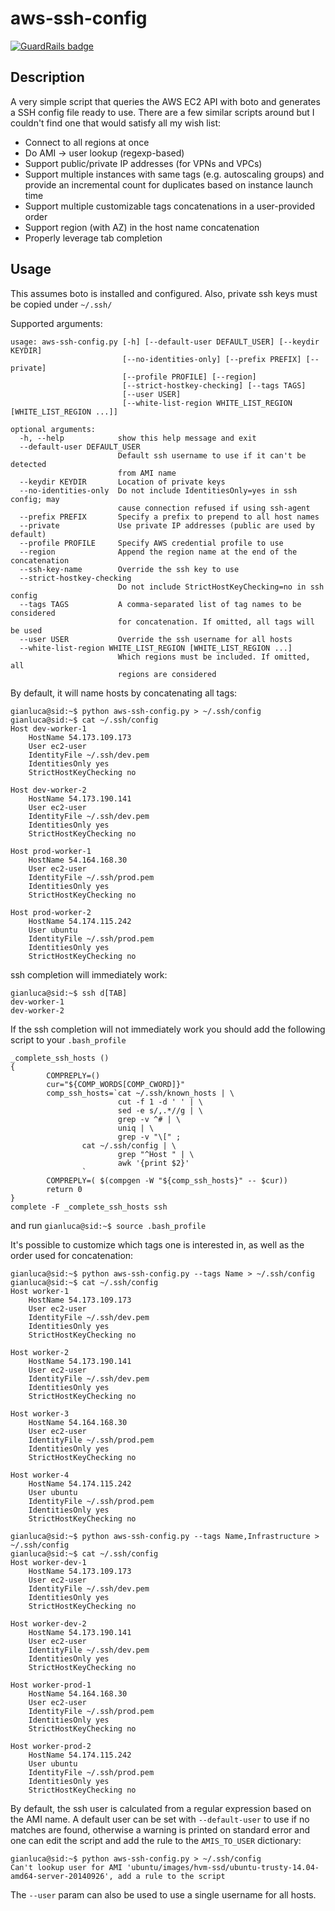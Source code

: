 aws-ssh-config
======

[![GuardRails badge](https://badges.production.guardrails.io/bennythejudge/aws-ssh-config.svg)](https://www.guardrails.io)

Description
---

A very simple script that queries the AWS EC2 API with boto and generates a SSH config file ready to use. 
There are a few similar scripts around but I couldn't find one that would satisfy all my wish list:

- Connect to all regions at once
- Do AMI -> user lookup (regexp-based)
- Support public/private IP addresses (for VPNs and VPCs)
- Support multiple instances with same tags (e.g. autoscaling groups) and provide an incremental count for duplicates based on instance launch time
- Support multiple customizable tags concatenations in a user-provided order
- Support region (with AZ) in the host name concatenation
- Properly leverage tab completion

Usage
---

This assumes boto is installed and configured. Also, private ssh keys must be copied under `~/.ssh/`

Supported arguments:

```
usage: aws-ssh-config.py [-h] [--default-user DEFAULT_USER] [--keydir KEYDIR]
                         [--no-identities-only] [--prefix PREFIX] [--private]
                         [--profile PROFILE] [--region]
                         [--strict-hostkey-checking] [--tags TAGS]
                         [--user USER]
                         [--white-list-region WHITE_LIST_REGION [WHITE_LIST_REGION ...]]

optional arguments:
  -h, --help            show this help message and exit
  --default-user DEFAULT_USER
                        Default ssh username to use if it can't be detected
                        from AMI name
  --keydir KEYDIR       Location of private keys
  --no-identities-only  Do not include IdentitiesOnly=yes in ssh config; may
                        cause connection refused if using ssh-agent
  --prefix PREFIX       Specify a prefix to prepend to all host names
  --private             Use private IP addresses (public are used by default)
  --profile PROFILE     Specify AWS credential profile to use
  --region              Append the region name at the end of the concatenation
  --ssh-key-name        Override the ssh key to use
  --strict-hostkey-checking
                        Do not include StrictHostKeyChecking=no in ssh config
  --tags TAGS           A comma-separated list of tag names to be considered
                        for concatenation. If omitted, all tags will be used
  --user USER           Override the ssh username for all hosts
  --white-list-region WHITE_LIST_REGION [WHITE_LIST_REGION ...]
                        Which regions must be included. If omitted, all
                        regions are considered
```

By default, it will name hosts by concatenating all tags:

```
gianluca@sid:~$ python aws-ssh-config.py > ~/.ssh/config
gianluca@sid:~$ cat ~/.ssh/config
Host dev-worker-1
    HostName 54.173.109.173
    User ec2-user
    IdentityFile ~/.ssh/dev.pem
    IdentitiesOnly yes
    StrictHostKeyChecking no

Host dev-worker-2
    HostName 54.173.190.141
    User ec2-user
    IdentityFile ~/.ssh/dev.pem
    IdentitiesOnly yes
    StrictHostKeyChecking no

Host prod-worker-1
    HostName 54.164.168.30
    User ec2-user
    IdentityFile ~/.ssh/prod.pem
    IdentitiesOnly yes
    StrictHostKeyChecking no

Host prod-worker-2
    HostName 54.174.115.242
    User ubuntu
    IdentityFile ~/.ssh/prod.pem
    IdentitiesOnly yes
    StrictHostKeyChecking no
```

ssh completion will immediately work:

```
gianluca@sid:~$ ssh d[TAB]
dev-worker-1
dev-worker-2
```
If the ssh completion will not immediately work you should add the following script to your `.bash_profile`

```
_complete_ssh_hosts ()
{
        COMPREPLY=()
        cur="${COMP_WORDS[COMP_CWORD]}"
        comp_ssh_hosts=`cat ~/.ssh/known_hosts | \
                        cut -f 1 -d ' ' | \
                        sed -e s/,.*//g | \
                        grep -v ^# | \
                        uniq | \
                        grep -v "\[" ;
                cat ~/.ssh/config | \
                        grep "^Host " | \
                        awk '{print $2}'
                `
        COMPREPLY=( $(compgen -W "${comp_ssh_hosts}" -- $cur))
        return 0
}
complete -F _complete_ssh_hosts ssh
```
and run `gianluca@sid:~$ source .bash_profile` 

It's possible to customize which tags one is interested in, as well as the order used for concatenation:

```
gianluca@sid:~$ python aws-ssh-config.py --tags Name > ~/.ssh/config
gianluca@sid:~$ cat ~/.ssh/config
Host worker-1
    HostName 54.173.109.173
    User ec2-user
    IdentityFile ~/.ssh/dev.pem
    IdentitiesOnly yes
    StrictHostKeyChecking no

Host worker-2
    HostName 54.173.190.141
    User ec2-user
    IdentityFile ~/.ssh/dev.pem
    IdentitiesOnly yes
    StrictHostKeyChecking no

Host worker-3
    HostName 54.164.168.30
    User ec2-user
    IdentityFile ~/.ssh/prod.pem
    IdentitiesOnly yes
    StrictHostKeyChecking no

Host worker-4
    HostName 54.174.115.242
    User ubuntu
    IdentityFile ~/.ssh/prod.pem
    IdentitiesOnly yes
    StrictHostKeyChecking no

gianluca@sid:~$ python aws-ssh-config.py --tags Name,Infrastructure > ~/.ssh/config
gianluca@sid:~$ cat ~/.ssh/config
Host worker-dev-1
    HostName 54.173.109.173
    User ec2-user
    IdentityFile ~/.ssh/dev.pem
    IdentitiesOnly yes
    StrictHostKeyChecking no

Host worker-dev-2
    HostName 54.173.190.141
    User ec2-user
    IdentityFile ~/.ssh/dev.pem
    IdentitiesOnly yes
    StrictHostKeyChecking no

Host worker-prod-1
    HostName 54.164.168.30
    User ec2-user
    IdentityFile ~/.ssh/prod.pem
    IdentitiesOnly yes
    StrictHostKeyChecking no

Host worker-prod-2
    HostName 54.174.115.242
    User ubuntu
    IdentityFile ~/.ssh/prod.pem
    IdentitiesOnly yes
    StrictHostKeyChecking no

```

By default, the ssh user is calculated from a regular expression based on the AMI name. A default user can be set with `--default-user` to use if no matches are found, otherwise a warning is printed on standard error and one can edit the script and add the rule to the `AMIS_TO_USER` dictionary:

```
gianluca@sid:~$ python aws-ssh-config.py > ~/.ssh/config
Can't lookup user for AMI 'ubuntu/images/hvm-ssd/ubuntu-trusty-14.04-amd64-server-20140926', add a rule to the script
```

The `--user` param can also be used to use a single username for all hosts.
